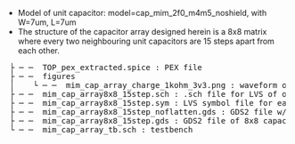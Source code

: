 * Model of unit capacitor: model=cap_mim_2f0_m4m5_noshield, with W=7um, L=7um
* The structure of the capacitor array designed herein is a 8x8 matrix where every two neighbouring unit capacitors are 15 steps apart from each other.

<pre>
 ├ ─ ─  TOP_pex_extracted.spice : PEX file
 ├ ─ ─  figures
 │    └ ─ ─  mim_cap_array_charge_1kohm_3v3.png : waveform of charging test over all six capacitors in order to measure their latencies
 ├ ─ ─  mim_cap_array8x8_15step.sch : .sch file for LVS of overall capacitory array
 ├ ─ ─  mim_cap_array8x8_15step.sym : LVS symbol file for each unit capacitor
 ├ ─ ─  mim_cap_array8x8_15step_noflatten.gds : GDS2 file w/o flattening the hierarchy
 ├ ─ ─  mim_cap_array8x8_15step.gds : GDS2 file of 8x8 capacitory array in which the hierarchy is flattened into the "TOP" cell
 └ ─ ─  mim_cap_array_tb.sch : testbench
 </pre>